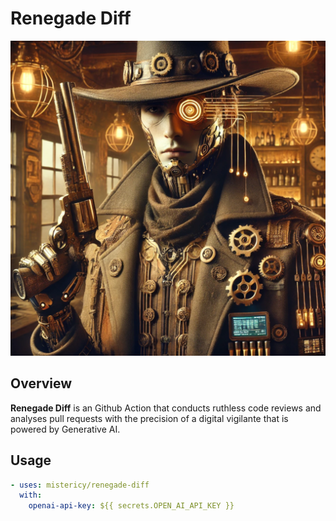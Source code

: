 # Renegade Diff

<p align="center">
  <img src="./doc/renegade-diff.png" alt="Where code meets its match">
</p>


## Overview

**Renegade Diff** is an Github Action that conducts ruthless code reviews and analyses pull requests with the precision of a digital vigilante that is powered by Generative AI.

## Usage

```yaml
- uses: mistericy/renegade-diff
  with:
    openai-api-key: ${{ secrets.OPEN_AI_API_KEY }}
```
